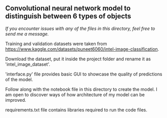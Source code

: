 ## Convolutional neural network model to distinguish between 6 types of objects ##

_If you encounter issues with any of the files in this directory, feel free to send me a message._ 

Training and validation datasets were taken from https://www.kaggle.com/datasets/puneet6060/intel-image-classification.

Download the dataset, put it inside the project folder and rename it as 'intel_image_dataset'.

'interface.py' file provides basic GUI to showcase the quality of predictions of the model.

Follow along with the notebook file in this directory to create the model.
I am open to discover ways of how architecture of my model can be improved.

requirements.txt file contains libraries required to run the code files.

